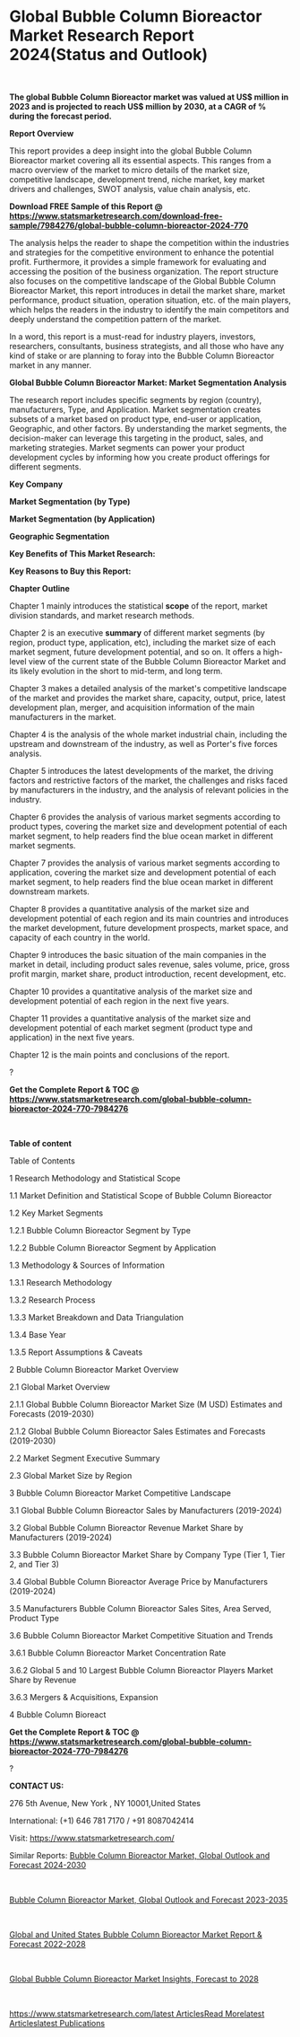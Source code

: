 <h1>Global Bubble Column Bioreactor Market Research Report 2024(Status and Outlook)</h1><br/><p><strong>The global Bubble Column Bioreactor market was valued at US$ million in 2023 and is projected to reach US$ million by 2030, at a <strong>CAGR</strong> of % during the forecast period.</strong></p>
 
 
 
 <p><strong>Report Overview</strong></p>
 
 
 
 <p>This report provides a deep insight into the global Bubble Column Bioreactor market covering all its essential aspects. This ranges from a macro overview of the market to micro details of the market size, competitive landscape, development trend, niche market, key market drivers and challenges, SWOT analysis, value chain analysis, etc.</p>
 
 
 
 <p><strong>Download FREE Sample of this Report @ <a href="https://www.statsmarketresearch.com/download-free-sample/7984276/global-bubble-column-bioreactor-2024-770">https://www.statsmarketresearch.com/download-free-sample/7984276/global-bubble-column-bioreactor-2024-770</a></strong></p>
 
 
 
 <p>The analysis helps the reader to shape the competition within the industries and strategies for the competitive environment to enhance the potential profit. Furthermore, it provides a simple framework for evaluating and accessing the position of the business organization. The report structure also focuses on the competitive landscape of the Global Bubble Column Bioreactor Market, this report introduces in detail the market share, market performance, product situation, operation situation, etc. of the main players, which helps the readers in the industry to identify the main competitors and deeply understand the competition pattern of the market.</p>
 
 
 
 <p>In a word, this report is a must-read for industry players, investors, researchers, consultants, business strategists, and all those who have any kind of stake or are planning to foray into the Bubble Column Bioreactor market in any manner.</p>
 
 
 
 <p><strong>Global Bubble Column Bioreactor Market: Market Segmentation Analysis</strong></p>
 
 
 
 <p>The research report includes specific segments by region (country), manufacturers, Type, and Application. Market segmentation creates subsets of a market based on product type, end-user or application, Geographic, and other factors. By understanding the market segments, the decision-maker can leverage this targeting in the product, sales, and marketing strategies. Market segments can power your product development cycles by informing how you create product offerings for different segments.</p>
 
 
 
 <p><strong>Key Company</strong></p>
 
 
 
 <p><strong>Market Segmentation (by Type)</strong></p>
 
 
 
 <p><strong>Market Segmentation (<strong>by Application</strong>)</strong></p>
 
 
 
 <p><strong>Geographic Segmentation</strong></p>
 
 
 
 <p><strong>Key Benefits of This Market Research:</strong></p>
 
 
 
 <p><strong>Key <strong>Reasons to Buy</strong> this Report:</strong></p>
 
 
 
 <p><strong>Chapter Outline</strong></p>
 
 
 
 <p>Chapter 1 mainly introduces the statistical <strong>scope</strong> of the report, market division standards, and market research methods.</p>
 
 
 
 <p>Chapter 2 is an executive <strong>summary</strong> of different market segments (by region, product type, application, etc), including the market size of each market segment, future development potential, and so on. It offers a high-level view of the current state of the Bubble Column Bioreactor Market and its likely evolution in the short to mid-term, and long term.</p>
 
 
 
 <p>Chapter 3 makes a detailed analysis of the market&#39;s competitive landscape of the market and provides the market share, capacity, output, price, latest development plan, merger, and acquisition information of the main manufacturers in the market.</p>
 
 
 
 <p>Chapter 4 is the analysis of the whole market industrial chain, including the upstream and downstream of the industry, as well as Porter&#39;s five forces analysis.</p>
 
 
 
 <p>Chapter 5 introduces the latest developments of the market, the driving factors and restrictive factors of the market, the challenges and risks faced by manufacturers in the industry, and the analysis of relevant policies in the industry.</p>
 
 
 
 <p>Chapter 6 provides the analysis of various market segments according to product types, covering the market size and development potential of each market segment, to help readers find the blue ocean market in different market segments.</p>
 
 
 
 <p>Chapter 7 provides the analysis of various market segments according to application, covering the market size and development potential of each market segment, to help readers find the blue ocean market in different downstream markets.</p>
 
 
 
 <p>Chapter 8 provides a quantitative analysis of the market size and development potential of each region and its main countries and introduces the market development, future development prospects, market space, and capacity of each country in the world.</p>
 
 
 
 <p>Chapter 9 introduces the basic situation of the main companies in the market in detail, including product sales revenue, sales volume, price, gross profit margin, market share, product introduction, recent development, etc.</p>
 
 
 
 <p>Chapter 10 provides a quantitative analysis of the market size and development potential of each region in the next five years.</p>
 
 
 
 <p>Chapter 11 provides a quantitative analysis of the market size and development potential of each market segment (product type and application) in the next five years.</p>
 
 
 
 <p>Chapter 12 is the main points and conclusions of the report.</p>
 
 
 
 <p>? </p>
 
 
 
 <div><b>Get the Complete Report & TOC @ <a href="https://www.statsmarketresearch.com/global-bubble-column-bioreactor-2024-770-7984276">https://www.statsmarketresearch.com/global-bubble-column-bioreactor-2024-770-7984276</a></b></div>
 
 
 
 <p><br />
 
 <b>Table of content</b></p>
 
 
 
 <p>Table of Contents<br />
 
 1 Research Methodology and Statistical Scope<br />
 
 1.1 Market Definition and Statistical Scope of Bubble Column Bioreactor<br />
 
 1.2 Key Market Segments<br />
 
 1.2.1 Bubble Column Bioreactor Segment by Type<br />
 
 1.2.2 Bubble Column Bioreactor Segment by Application<br />
 
 1.3 Methodology & Sources of Information<br />
 
 1.3.1 Research Methodology<br />
 
 1.3.2 Research Process<br />
 
 1.3.3 Market Breakdown and Data Triangulation<br />
 
 1.3.4 Base Year<br />
 
 1.3.5 Report Assumptions & Caveats<br />
 
 2 Bubble Column Bioreactor Market Overview<br />
 
 2.1 Global Market Overview<br />
 
 2.1.1 Global Bubble Column Bioreactor Market Size (M USD) Estimates and Forecasts (2019-2030)<br />
 
 2.1.2 Global Bubble Column Bioreactor Sales Estimates and Forecasts (2019-2030)<br />
 
 2.2 Market Segment Executive Summary<br />
 
 2.3 Global Market Size by Region<br />
 
 3 Bubble Column Bioreactor Market Competitive Landscape<br />
 
 3.1 Global Bubble Column Bioreactor Sales by Manufacturers (2019-2024)<br />
 
 3.2 Global Bubble Column Bioreactor Revenue Market Share by Manufacturers (2019-2024)<br />
 
 3.3 Bubble Column Bioreactor Market Share by Company Type (Tier 1, Tier 2, and Tier 3)<br />
 
 3.4 Global Bubble Column Bioreactor Average Price by Manufacturers (2019-2024)<br />
 
 3.5 Manufacturers Bubble Column Bioreactor Sales Sites, Area Served, Product Type<br />
 
 3.6 Bubble Column Bioreactor Market Competitive Situation and Trends<br />
 
 3.6.1 Bubble Column Bioreactor Market Concentration Rate<br />
 
 3.6.2 Global 5 and 10 Largest Bubble Column Bioreactor Players Market Share by Revenue<br />
 
 3.6.3 Mergers & Acquisitions, Expansion<br />
 
 4 Bubble Column Bioreact</p>
 
 
 
 <div><b>Get the Complete Report & TOC @ <a href="https://www.statsmarketresearch.com/global-bubble-column-bioreactor-2024-770-7984276">https://www.statsmarketresearch.com/global-bubble-column-bioreactor-2024-770-7984276</a></b></div>
 
 
 
 <p>? </p>
 
 
 
 <p><b>CONTACT US:</b><br />
 
 276 5th Avenue, New York , NY 10001,United States<br />
 
 International: (+1) 646 781 7170 / +91 8087042414<br />
 
 Visit: <a href="https://www.statsmarketresearch.com/">https://www.statsmarketresearch.com/</a><br />
 
 Similar Reports: <a href="https://www.statsmarketresearch.com/global-bubble-column-bioreactor-2024-770-7984276">Bubble Column Bioreactor Market, Global Outlook and Forecast 2024-2030</a><br />
 
 <br />
 
 <a href="https://www.statsmarketresearch.com/global-bubble-column-bioreactor-2024-770-7984276">Bubble Column Bioreactor Market, Global Outlook and Forecast 2023-2035</a><br />
 
 <br />
 
 <a href="https://www.statsmarketresearch.com/global-bubble-column-bioreactor-2024-770-7984276">Global and United States Bubble Column Bioreactor Market Report & Forecast 2022-2028</a><br />
 
 <br />
 
 <a href="https://www.statsmarketresearch.com/global-bubble-column-bioreactor-2024-770-7984276">Global Bubble Column Bioreactor Market Insights, Forecast to 2028</a><br />
 
 <br />
 
 <a href="https://gyeongbokgung.com">https://www.statsmarketresearch.com/</a><a href="https://hallyeomaritime.com">latest Articles</a><a href="https://jingwansa.com">Read More</a><a href="https://nguoiviet.jp/">latest Articles</a><a href="https://www.intelmarketresearch.com/">latest Publications</a></p>